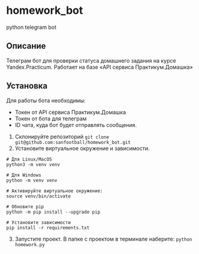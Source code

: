 # homework_bot
python telegram bot

## Описание
Телеграм бот для проверки статуса домашнего задания на курсе Yandex.Practicum.
Работает на базе «API сервиса Практикум.Домашка»

## Установка
Для работы бота необходимы:
- Токен от API сервиса Практикум.Домашка
- Токен от бота для телеграм
- ID чата, куда бот будет отправлять сообщения.

1. Склонируйте репозиторий ```git clone git@github.com:sanfootball/homework_bot.git```
2. Установите виртуальное окружение и зависимости.
```
# Для Linux/MacOS
python3 -m venv venv

# Для Windows
python -m venv venv

# Активируйте виртуальное окружение:
source venv/bin/activate

# Обновите pip
python -m pip install --upgrade pip 

# Установите зависимости
pip install -r requirements.txt
```
3. Запустите проект. В папке с проектом в терминале наберите: ```python homework.py```
